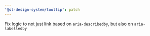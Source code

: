 ```yaml
---
'@sl-design-system/tooltip': patch
---
```


Fix logic to not just link based on `aria-describedby`, but also on `aria-labelledby`
